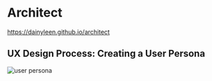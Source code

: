 # Architect

https://dainyleen.github.io/architect



## UX Design Process: Creating a User Persona

![user persona ](https://user-images.githubusercontent.com/74221561/120245636-e1573e80-c2c1-11eb-84df-e758529f4a5b.png)


